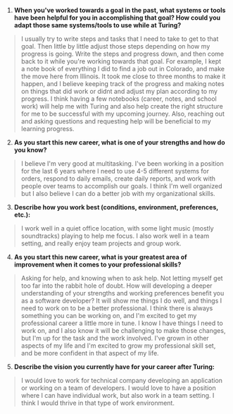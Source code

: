 1. **When you've worked towards a goal in the past, what systems or tools have been helpful for you in accomplishing that goal? How could you adapt those same systems/tools to use while at Turing?**
> I usually try to write steps and tasks that I need to take to get to that goal. Then little by little adjust those steps depending on how my progress is going. Write the steps and progress down, and then come back to it while you're working towards that goal. For example, I kept a note book of everything I did to find a job out in Colorado, and make the move here from Illinois. It took me close to three months to make it happen, and I believe keeping track of the progress and making notes on things that did work or didnt and adjust my plan according to my progress. I think having a few notebooks (career, notes, and school work) will help me with Turing and also help create the right structure for me to be successful with my upcoming journey. Also, reaching out and asking questions and requesting help will be beneficial to my learning progress. 
2. **As you start this new career, what is one of your strengths and how do you know?**
> I believe I'm very good at multitasking. I've been working in a position for the last 6 years where I need to use 4-5 different systems for orders, respond to daily emails, create daily reports, and work with people over teams to accomplish our goals. I think I'm well organized but I also believe I can do a better job with my organizational skills. 
3. **Describe how you work best (conditions, environment, preferences, etc.):**
> I work well in a quiet office location, with some light music (mostly soundtracks) playing to help me focus. I also work well in a team setting, and really enjoy team projects and group work. 
4. **As you start this new career, what is your greatest area of improvement when it comes to your professional skills?**
> Asking for help, and knowing when to ask help. Not letting myself get too far into the rabbit hole of doubt. 
How will developing a deeper understanding of your strengths and working preferences benefit you as a software developer? It will show me things I do well, and things I need to work on to be a better professional. I think there is always something you can be working on, and I'm excited to get my professional career a little more in tune. I know I have things I need to work on, and I also know it will be challenging to make those changes, but I'm up for the task and the work involved. I've grown in other aspects of my life and I'm excited to grow my professional skill set, and be more confident in that aspect of my life. 
5. **Describe the vision you currently have for your career after Turing:**
> I would love to work for technical company developing an application or working on a team of developers. I would love to have a position where I can have individual work, but also work in a team setting. I think I would thrive in that type of work environment.  
